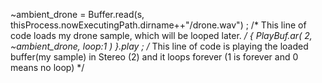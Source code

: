 ~ambient_drone = Buffer.read(s, thisProcess.nowExecutingPath.dirname++"/drone.wav") ;
/*
This line of code loads my drone sample,
which will be looped later.
*/
{ PlayBuf.ar( 2, ~ambient_drone, loop:1 ) }.play ;
/*
This line of code is playing the loaded buffer(my sample) in Stereo (2) and it loops forever (1 is forever and 0 means no loop)
*/